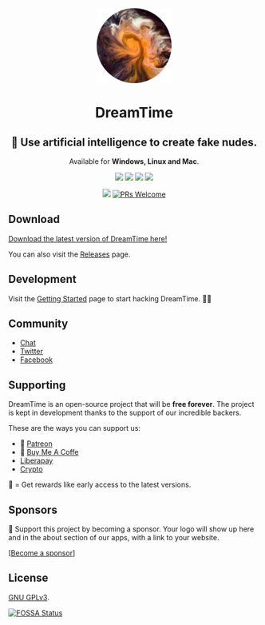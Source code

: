 <div align="center">
  <a href="https://time.dreamnet.tech">
    <img src="assets/dreamtime.png" alt="DreamTime">
  </a>
  
  <h1 align="center">DreamTime</h1>

  <h2 align="center">
    🙈 Use artificial intelligence to create fake nudes.
  </h2>

  <p align="center">
    Available for <strong>Windows, Linux and Mac</strong>.
  </p>
</div>

<p align="center">
  <a href="https://github.com/dreamnettech/dreamtime/actions"><img src="https://github.com/dreamnettech/dreamtime/workflows/Build/badge.svg" /></a>
  <a href="https://github.com/dreamnettech/dreamtime/releases"><img src="https://img.shields.io/github/downloads/dreamnettech/dreamtime/total?logo=github&logoColor=white" /></a>
  <a target="_blank" href="https://www.codacy.com/app/kolessios/dreamtime?utm_source=github.com&amp;utm_medium=referral&amp;utm_content=dreamnettech/dreamtime&amp;utm_campaign=Badge_Grade"><img src="https://api.codacy.com/project/badge/Grade/0ecb8ba6eeae42e7bfd0d414d1bacee1" /></a>
  <a target="_blank" href="https://codeclimate.com/github/private-dreamnet/dreamtime/maintainability"><img src="https://api.codeclimate.com/v1/badges/8d325515768f221e235f/maintainability" /></a>
</p>

<p align="center">
  <a target="_blank" href="https://time.dreamnet.tech"><img src="https://img.shields.io/uptimerobot/status/m783500405-1d347e6a5472fdb2035c7003?label=website" /></a>
  <a href="CONTRIBUTING.md#pull-requests"><img src="https://img.shields.io/badge/PRs-welcome-brightgreen.svg" alt="PRs Welcome"></a>
</p>

## Download

[Download the latest version of DreamTime here!](https://time.dreamnet.tech/docs/installation)

You can also visit the [Releases](https://github.com/dreamnettech/dreamtime/releases) page.

## Development

Visit the [Getting Started](https://time.dreamnet.tech/docs/development/getting-started) page to start hacking DreamTime. 👩‍💻

## Community

- [Chat](https://chat.dreamnet.tech)
- [Twitter](https://twitter.com/DreamNetTechno)
- [Facebook](https://web.facebook.com/DreamNetTechnology)

## Supporting

DreamTime is an open-source project that will be **free forever**. The project is kept in development thanks to the support of our incredible backers.

These are the ways you can support us:

- 🌟 [Patreon](https://patreon.com/dreamnet)
- 🌟 [Buy Me A Coffe](https://www.buymeacoffee.com/dreamnettech)
- [Liberapay](https://liberapay.com/dreamnet)
- [Crypto](https://commerce.coinbase.com/checkout/24a8bcb6-22db-4166-9bea-fb24fe78f1cd)

🌟 = Get rewards like early access to the latest versions.

## Sponsors

🥰 Support this project by becoming a sponsor. Your logo will show up here and in the about section of our apps, with a link to your website. 

[[Become a sponsor](https://www.patreon.com/join/dreamnet/checkout?rid=4426478)]

## License

[GNU GPLv3](./LICENSE).

[![FOSSA Status](https://app.fossa.io/api/projects/git%2Bgithub.com%2Fdreamnettech%2Fdreamtime.svg?type=large)](https://app.fossa.io/projects/git%2Bgithub.com%2Fdreamnettech%2Fdreamtime?ref=badge_large)

